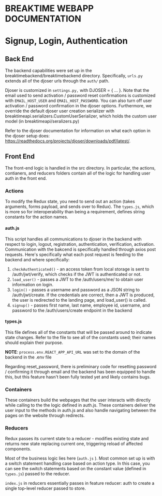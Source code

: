 BREAKTIME WEBAPP DOCUMENTATION
=============
# Signup, Login, Authentication

## Back End

The backend capabilities were set up in the breaktimebackend/breaktimebackend directory. Specifically, `urls.py` extends all of the djoser urls through the `auth/` path. 

Djoser is customized in `settings.py,` with DJOSER = { ... }. Note that the email used to send activation / password reset confirmations is customized with `EMAIL_HOST_USER` and `EMAIL_HOST_PASSWORD`. You can also turn off user activation / password confirmation in the djoser options. Furthermore, we override the default djoser user creation serializer with breaktimeapi.serializers.CustomUserSerializer, which holds the custom user model (in breaktimeapi/seralizers.py) 

Refer to the djoser documentation for information on what each option in the djoser setup does: https://readthedocs.org/projects/djoser/downloads/pdf/latest/. 

## Front End

The front-end logic is handled in the src directory. In particular, the actions, contianers, and reducers folders contain all of the logic for handling user auth in the front end. 

### Actions

To modify the Redux state, you need to send out an action (takes arguments, forms payload, and sends over to Redux). 
The `types.js`, which is more so for interoperability than being a requirement, defines string constants for the action names. 

#### auth.js

This script handles all communications to djoser in the backend with respect to login, logout, registration, authentication, verification, activation. Communication with the bakcend is specifically handled through axios post requests. Here's specifically what each post request is feeding to the backend and where specifically:

1. `checkAuthenticated()` - an access token from local storage is sent to /auth/jwt/verify, which checks if the JWT is authenticated or not.
2. `load_user()` - passes a JWT to the /auth/users/me/ to obtain user information on login.
3. `login()` - passes a username and password as a JSON string to /auth/jwt/create. If the credentials are correct, then a JWT is produced, the user is redirected to the landing page, and load_user() is called.
4. `signup()` - passes first name, last name, employee id, username, and password to the /auth/users/create endpoint in the backend


#### types.js

This file defines all of the constants that will be passed around to indicate state changes. Refer to the file to see all of the constants used; their names should explain their purpose. 

**NOTE**: `process.env.REACT_APP_API_URL` was set to the domain of the backend in the .env file

Regarding reset_password, there is preliminary code for resetting password / confirming it through email and the backend has been equipped to handle this, but this feature hasn't been fully tested yet and likely contains bugs. 

### Containers

These containers build the webpages that the user interacts with directly while calling to the the logic defined in auth.js. These containers deliver the user input to the methods in auth.js and also handle navigating between the pages on the website through redirects. 

### Reducers

Redux passes its current state to a reducer - modifies existing state and returns new state replacing current one, triggering reload of affected components. 

Most of the business logic lies here (`auth.js` ). Most common set up is with a switch statement handling case based on action type. In this case, you can see the switch statements based on the constant value (defined in `types.js`) passed to the reducer. 

`index.js` in reducers essentially passes in feature reducer: auth to create a single top-level reducer passed to store. 
